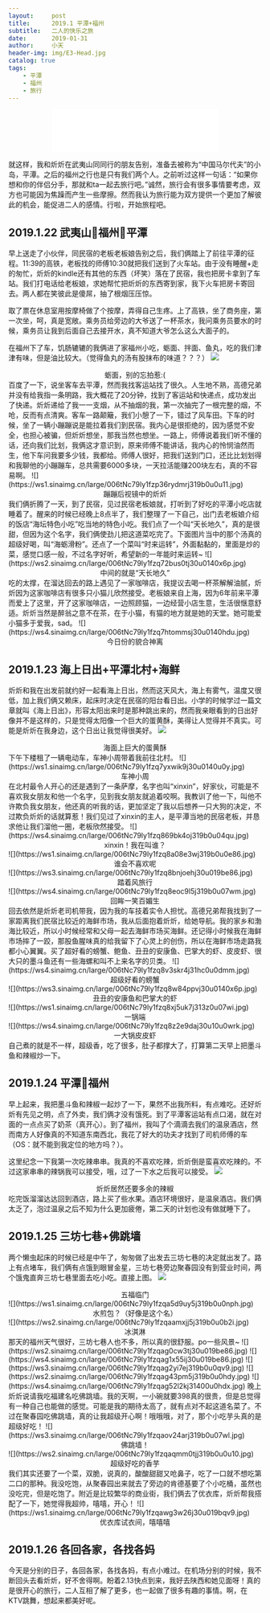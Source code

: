 ```yaml
---
layout:     post
title:      2019.1 平潭+福州
subtitle:   二人的快乐之旅
date:       2019-01-31
author:     小天
header-img: img/E3-Head.jpg
catalog: true
tags:
    - 平潭
    - 福州
    - 旅行
---
```


<div align = center><iframe frameborder="no" border="0" marginwidth="0" marginheight="0" width=330 height=86 src="//music.163.com/outchain/player?type=2&id=521492516&auto=1&height=66"></iframe></div>

就这样，我和炘炘在武夷山同同行的朋友告别，准备去被称为“中国马尔代夫”的小岛，平潭。之后的福州之行也是只有我们两个人。之前听过这样一句话：“如果你想和你的伴侣分手，那就和ta一起去旅行吧。”诚然，旅行会有很多事情要考虑，双方也可能因为焦躁而产生一些摩擦。然而我认为旅行能为双方提供一个更加了解彼此的机会，能促进二人的感情。行啦，开始旅程吧。


## 2019.1.22 武夷山🚄福州🚌平潭
早上送走了小伙伴，同民宿的老板老板娘告别之后，我们俩踏上了前往平潭的征程。11:39的高铁，老板找的师傅10:30就把我们送到了火车站。由于没有睡醒+走的匆忙，炘炘的kindle还有其他的东西（坏笑）落在了民宿，我也把房卡拿到了车站。我们打电话给老板娘，求她帮忙把炘炘的东西寄到家，我下火车把房卡寄回去。两人都在笑彼此是傻屌，抽了根烟压压惊。

取了票在休息室用按摩椅做了个按摩，弄得自己生疼。上了高铁，坐了商务座，第一次坐，呵，真是宽敞。乘务员给旁边的大爷送了一杯茶水，我问乘务员要水的时候，乘务员让我到后面自己去接开水，真不知道大爷怎么这么大面子的。

在福州下了车，饥肠辘辘的我俩进了家福州小吃，蛎面、拌面、鱼丸，吃的我们津津有味，但是油比较大。（觉得鱼丸的汤有股抹布的味道？？？）
![](https://ws3.sinaimg.cn/large/006tNc79ly1fzp2q0w3syj319b0u04qu.jpg)
<center>蛎面，别的忘拍惹:(</center>
百度了一下，说坐客车去平潭，然而我找客运站找了很久。人生地不熟，高德兄弟并没有给我指一条明路，我大概花了20分钟，找到了客运站和快递点，成功发出了快递。炘炘递给了我一一支烟，从不抽烟的我，第一次抽完了一根完整的烟，不呛，反而有点清爽。客车一路颠簸，我们小憩了一下，错过了风车田。下车的时候，坐了一辆小蹦蹦说是能拉着我们到民宿。我内心是很拒绝的，因为感觉不安全，也担心被骗，但炘炘想坐，那我当然也想坐。一路上，师傅说着我们听不懂的话，还向我们比划，我俩这才意识到，原来师傅不能讲话，我内心的怜悯油然而生，他下车问我要多少钱，我都给。师傅人很好，把我们送到门口，还比比划划得和我聊他的小蹦蹦车，总共需要6000多块，一天拉活能赚200块左右，真的不容易啊。
![](https://ws1.sinaimg.cn/large/006tNc79ly1fzp36rydmrj319b0u0u11.jpg)
<center>蹦蹦后视镜中的炘炘</center>
我们俩折腾了一天，到了民宿，见过民宿老板娘就，打听到了好吃的平潭小吃店就睡着了。醒来的时候已经晚上8点半了，我们整理了一下自己，出门去老板娘介绍的饭店“海坛特色小吃”吃当地的特色小吃。我们点了一个叫“天长地久”，真的是很甜，但因为这个名字，我们俩使劲儿把这道菜吃完了。下面图片当中的那个汤真的超级好喝，叫“海蛎滑粉”。还点了一个菜叫“时来运转”，外面黏黏的，里面是炒的菜，感觉口感一般，不过名字好听，希望新的一年能时来运转~
![](https://ws2.sinaimg.cn/large/006tNc79ly1fzq72bus0tj30u0140x6p.jpg)
<center>中间的就是“天长地久”</center>
吃的太撑，在溜达回去的路上遇见了一家咖啡店，我提议去喝一杯茶解解油腻，炘炘因为这家咖啡店有很多只小猫儿欣然接受。老板娘来自上海，因为6年前来平潭而爱上了这里，开了这家咖啡店，一边照顾猫，一边经营小店生意，生活很惬意舒适。炘炘当然是醉翁之意不在茶，在于小猫，有猫的地方就是她的天堂。她可能爱小猫多于爱我，sad。
![](https://ws4.sinaimg.cn/large/006tNc79ly1fzq7htommsj30u0140hdu.jpg)
<center>今日份的貌合神离</center>


## 2019.1.23 海上日出+平潭北村+海鲜
炘炘和我在出发前就约好一起看海上日出，然而这天风大，海上有雾气，温度又很低，加上我们俩又赖床，起床时决定在民宿的阳台看日出。小学的时候学过一篇文章就叫《海上日出》，形容太阳出来时是那种跳出来的，然而我亲眼看到的日出好像并不是这样的，只是觉得太阳像一个巨大的蛋黄酥，美得让人觉得并不真实。可能是炘炘在我身边，这个日出让我觉得很美好。
![](https://ws2.sinaimg.cn/large/006tNc79ly1fzq7vnmnzvj31400u0npd.jpg)
<center>海面上巨大的蛋黄酥</center>
下午下楼租了一辆电动车，车神小周带着我前往北村。
![](https://ws1.sinaimg.cn/large/006tNc79ly1fzq7yxwik9j30u0140u0y.jpg)
<center>车神小周</center>
在北村最令人开心的还是遇到了一条萨摩，名字也叫“xinxin”，好家伙，可能是不喜欢我女朋友和他一个名字，见到我女朋友就追着咬啊。我教训了他一下，叫他不许欺负我女朋友，他还真的听我的话，更加坚定了我以后想养一只大狗的决定，不过欺负炘炘的话就算惹！我们见过了xinxin的主人，是平潭当地的民宿老板，并恳求他让我们溜他一圈，老板欣然接受。
![](https://ws4.sinaimg.cn/large/006tNc79ly1fzq869bk4oj319b0u04qu.jpg)
<center>xinxin！我在叫谁？</center>
![](https://ws1.sinaimg.cn/large/006tNc79ly1fzq8a08e3wj319b0u0e86.jpg)
<center>谁会不喜欢呢</center>
![](https://ws3.sinaimg.cn/large/006tNc79ly1fzq8bnjoehj30u019be86.jpg)
<center>踏着风旅行</center>
![](https://ws4.sinaimg.cn/large/006tNc79ly1fzq8eoc9l5j319b0u07wm.jpg)
<center>回眸一笑百媚生</center>
回去依然是炘炘老司机带我，因为我的车技着实令人担忧。高德兄弟帮我找到了一家距离我们民宿比较近的海鲜市场，我从后面抱着炘炘，给她导航。我的家乡和渤海比较近，所以小时候经常和父母一起去海鲜市场买海鲜。还记得小时候我在海鲜市场摔了一跤，那股鱼腥味真的给我留下了心灵上的创伤，所以在海鲜市场走路我都小心翼翼。买了超好看的螃蟹、鲍鱼、丑丑的安康鱼、巴掌大的虾、皮皮虾、很大只的墨斗鱼还有一些海螺和叫不上来名字的贝类。
![](https://ws4.sinaimg.cn/large/006tNc79ly1fzq8v3skr4j31hc0u0dmm.jpg)
<center>超级好看的螃蟹</center>
![](https://ws3.sinaimg.cn/large/006tNc79ly1fzq8w84ppvj30u0140x6p.jpg)
<center>丑丑的安康鱼和巴掌大的虾</center>
![](https://ws1.sinaimg.cn/large/006tNc79ly1fzq8xj5uk7j313z0u07wi.jpg)
<center>一锅端</center>
![](https://ws4.sinaimg.cn/large/006tNc79ly1fzq8z2e9daj30u10u0wrk.jpg)
<center>一大锅皮皮虾</center>
自己煮的就是不一样，超级香，吃了很多，肚子都撑大了，打算第二天早上把墨斗鱼和辣椒炒一下。

## 2019.1.24 平潭🚌福州
早上起来，我把墨斗鱼和辣椒一起炒了一下，果然不出我所料，有点难吃。还好炘炘有先见之明，点了外卖，我们俩才没有饿死。到了平潭客运站有点口渴，就在对面的一点点买了奶茶（真开心）。到了福州，我叫了个滴滴去我们的温泉酒店，然而南方人好像真的不知道东南西北，我花了好大的功夫才找到了司机师傅的车（OS：就不能到我定位的地方吗？）。

这里纪念一下我第一次吃辣串串。我真的不喜欢吃辣，炘炘倒是蛮喜欢吃辣的。不过这家串串的辣锅我可以接受，哦，过了一下水之后我可以接受。
![](https://ws2.sinaimg.cn/large/006tNc79ly1fzq9n7z9nej30u0140b2a.jpg)
<center>炘炘居然还要多余的辣椒</center>
吃完饭溜溜达达回到酒店，路上买了些水果。酒店环境很好，是温泉酒店。我们俩太乏了，泡过温泉之后不知为什么更加疲倦，第二天的计划也没有做就睡下了。

## 2019.1.25 三坊七巷+佛跳墙
两个懒虫起床的时候已经是中午了，匆匆做了出发去三坊七巷的决定就出发了。路上有点堵车，我们俩有点饿到眼冒金星，三坊七巷旁边聚春园没有到营业时间，两个饿鬼直奔三坊七巷里面去吃小吃。直接上图。
![](https://ws4.sinaimg.cn/large/006tNc79ly1fzqa3oac42j319b0u0u11.jpg)
<center>五福临门</center>
![](https://ws1.sinaimg.cn/large/006tNc79ly1fzqa5d9uy5j319b0u0nph.jpg)
<center>水煎包？（好像是这个名）</center>
![](https://ws2.sinaimg.cn/large/006tNc79ly1fzqaamxjj5j319b0u0b2i.jpg)
<center>冰淇淋</center>
那天的福州天气很好，三坊七巷人也不多，所以真的很舒服。po一些风景~
![](https://ws2.sinaimg.cn/large/006tNc79ly1fzqag0cw3tj30u019be86.jpg)
![](https://ws4.sinaimg.cn/large/006tNc79ly1fzqag1x55ij30u019be86.jpg)
![](https://ws3.sinaimg.cn/large/006tNc79ly1fzqag2yi7ej319b0u0qv9.jpg)
![](https://ws2.sinaimg.cn/large/006tNc79ly1fzqag43pm5j319b0u0hdy.jpg)
![](https://ws4.sinaimg.cn/large/006tNc79ly1fzqag52l2kj31400u0hdx.jpg)
晚上炘炘说请我吃福建名吃佛跳墙。我的天啊，一小碗就要398真的很贵，但是总觉得有一种自己也能做的感觉。可能是我的期待太高了，就有点对不起这道名菜了。不过在聚春园吃佛跳墙，真的让我超级开心啊！哦哦哦，对了，那个小吃芋头真的是超级好吃！
![](https://ws3.sinaimg.cn/large/006tNc79ly1fzqaov24arj319b0u07wl.jpg)
<center>佛跳墙！</center>
![](https://ws2.sinaimg.cn/large/006tNc79ly1fzqaqmm0tjj319b0u0u10.jpg)
<center>超级好吃的香芋</center>
我们其实还要了一个菜，双脆，说真的，酸酸甜甜又呛鼻子，吃了一口就不想吃第二口的那种。我没吃饱，从聚春园出来就去了旁边的肯德基要了个小吃桶，虽然也没吃完，但是吃饱了。附近是比较繁华的商业街，我们俩去了优衣库，炘炘帮我搭配了一下，她觉得我超帅，嘻嘻，开心！
![](https://ws1.sinaimg.cn/large/006tNc79ly1fzqawg3w26j30u019bqv9.jpg)
<center>优衣库试衣间，嘻嘻嘻</center>

## 2019.1.26 各回各家，各找各妈
今天是分别的日子，各回各家，各找各妈，有点小难过。在机场分别的时候，我不断回头去看炘炘，好不舍得啊。盼着2.13快点到来，我好去陕西和她见面呀！真的是很开心的旅行，二人互相了解了更多，也一起做了很多有趣的事情。啊，在KTV跳舞，想起来都美好呢。

